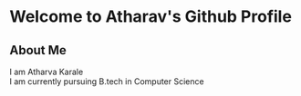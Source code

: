 <h1>Welcome to Atharav's Github Profile </h1>
<h2>About Me</h2>
I am Atharva Karale<br>
I am currently pursuing B.tech in Computer Science
